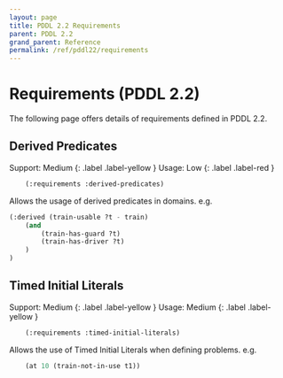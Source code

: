 ```yaml
---
layout: page
title: PDDL 2.2 Requirements
parent: PDDL 2.2
grand_parent: Reference
permalink: /ref/pddl22/requirements
---
```

# Requirements (PDDL 2.2)

The following page offers details of requirements defined in PDDL 2.2.

## Derived Predicates

Support: Medium
{: .label .label-yellow }
Usage: Low
{: .label .label-red }

```cl
    (:requirements :derived-predicates)
```

Allows the usage of derived predicates in domains. e.g.

```cl
(:derived (train-usable ?t - train)
    (and
        (train-has-guard ?t)
        (train-has-driver ?t)
    )
)
```

## Timed Initial Literals

Support: Medium
{: .label .label-yellow }
Usage: Medium
{: .label .label-yellow }

```cl
    (:requirements :timed-initial-literals)
```

Allows the use of Timed Initial Literals when defining problems. e.g.

```cl
    (at 10 (train-not-in-use t1))
```